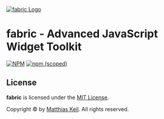 [![fabric Logo](http://rm-keil.de/resources/fabric/fabric_label_transparent.png)](https://github.com/keil/fabric)

# fabric - Advanced JavaScript Widget Toolkit

[![NPM](https://img.shields.io/npm/l/@keil/fabric)](./LICENSE.md)
[![npm (scoped)](https://img.shields.io/npm/v/@keil/fabric)](https://www.npmjs.com/package/@keil/fabric)



## License

**fabric** is licensed under the [MIT License](./LICENSE.md).

Copyright © by [Matthias Keil](http://rm-keil.de). All rights reserved.
